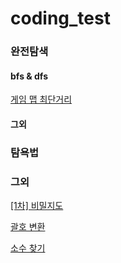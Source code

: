 # coding_test

### 완전탐색

#### bfs & dfs
[게임 맵 최단거리](https://school.programmers.co.kr/learn/courses/30/lessons/1844)

#### 그외

### 탐욕법

### 그외

[[1차] 비밀지도](https://school.programmers.co.kr/learn/courses/30/lessons/17681)

[괄호 변환](https://school.programmers.co.kr/learn/courses/30/lessons/60058)

[소수 찾기](https://school.programmers.co.kr/learn/courses/30/lessons/42839)


